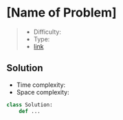 # [Name of Problem]

> - Difficulty: 
> - Type: 
> - [link](https://leetcode.com/problems/contains-duplicate/)

## Solution
- Time complexity: 
- Space complexity:

```python
class Solution:
    def ...
```